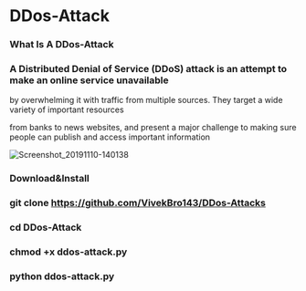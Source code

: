 # DDos-Attack 

### What Is A DDos-Attack

### A Distributed Denial of Service (DDoS) attack is an attempt to make an online service unavailable 

by overwhelming it with traffic from multiple sources. They target a wide variety of important resources

from banks to news websites, and present a major challenge to making sure people can publish and access important information

![Screenshot_20191110-140138](https://user-images.githubusercontent.com/88594059/130147337-8372a69e-923a-4f09-b97a-b56d02cc14d9.png)


### Download&Install

### git clone https://github.com/VivekBro143/DDos-Attacks

### cd DDos-Attack

### chmod +x ddos-attack.py

### python ddos-attack.py





